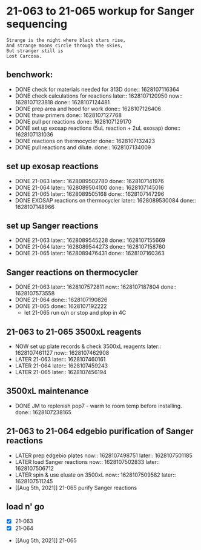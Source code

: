 # 21-063 to 21-065 workup for Sanger sequencing

``` ad-quote
Strange is the night where black stars rise,
And strange moons circle through the skies,
But stranger still is
Lost Carcosa.
```
## benchwork:
- DONE check for materials needed for 313D
  done:: 1628107116364
- DONE check calculations for reactions
  later:: 1628107120950
  now:: 1628107123818
  done:: 1628107124481
- DONE prep area and hood for work
  done:: 1628107126406
- DONE thaw primers
  done:: 1628107127768
- DONE pull pcr reactions
  done:: 1628107129170
- DONE set up exosap reactions (5uL reaction + 2uL exosap)
  done:: 1628107131036
- DONE reactions on thermocycler
  done:: 1628107132423
- DONE pull reactions and dilute.
  done:: 1628107134009
## set up exosap reactions
- DONE   21-063
  later:: 1628089502780
  done:: 1628107141976
- DONE  21-064
  later:: 1628089504100
  done:: 1628107145016
- DONE  21-065
  later:: 1628089505168
  done:: 1628107147296
- DONE EXOSAP reactions on thermocycler
  later:: 1628089530084
  done:: 1628107148966
## set up Sanger reactions
- DONE 21-063
  later:: 1628089545228
  done:: 1628107155669
- DONE 21-064
  later:: 1628089544273
  done:: 1628107158760
- DONE 21-065
  later:: 1628089476431
  done:: 1628107160363
## Sanger reactions on thermocycler
- DONE 21-063
  later:: 1628107572811
  now:: 1628107187804
  done:: 1628107573558
- DONE 21-064
  done:: 1628107190826
- DONE 21-065
  done:: 1628107192222
	- let 21-065 run o/n or stop and plop in 4C
## 21-063 to 21-065 3500xL reagents
- NOW set up plate records & check 3500xL reagents
  later:: 1628107461127
  now:: 1628107462908
- LATER 21-063
  later:: 1628107460161
- LATER 21-064
  later:: 1628107459243
- LATER 21-065
  later:: 1628107456194
## 3500xL maintenance
- DONE JM to replenish pop7 - warm to room temp before installing.
  done:: 1628107238165
## 21-063 to 21-064 edgebio purification of Sanger reactions
- LATER prep edgebio plates
  now:: 1628107498751
  later:: 1628107501185
- LATER load Sanger reactions
  now:: 1628107502833
  later:: 1628107506712
- LATER spin & use eluate on 3500xL 
  now:: 1628107509582
  later:: 1628107511245
- [[Aug 5th, 2021]] 21-065 purify Sanger reactions
## load n' go
- [x]  21-063
- [x] 21-064
- [[Aug 5th, 2021]] 21-065